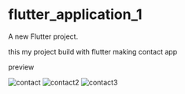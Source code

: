 # flutter_application_1

A new Flutter project.

this my project build with flutter making contact app 

preview


![contact](https://github.com/ahmdirvn/ContactApp/assets/98068506/a4f036de-433a-4abb-968e-6db6c7914323)
![contact2](https://github.com/ahmdirvn/ContactApp/assets/98068506/7459dc0c-dead-40ca-8726-1559b40b03fc)
![contact3](https://github.com/ahmdirvn/ContactApp/assets/98068506/bc8815cf-2382-4cdc-8210-3bc1b562696e)

